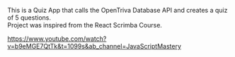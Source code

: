 This is a Quiz App that calls the OpenTriva Database API and creates a quiz of 5 questions.    
Project was inspired from the React Scrimba Course. 

https://www.youtube.com/watch?v=b9eMGE7QtTk&t=1099s&ab_channel=JavaScriptMastery